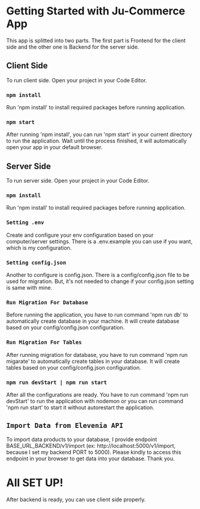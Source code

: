 # Getting Started with Ju-Commerce App
This app is splitted into two parts. The first part is Frontend for the client side and the other one is Backend for the server side.

## Client Side
To run client side. Open your project in your Code Editor.

### `npm install`
Run 'npm install' to install required packages before running application.

### `npm start`
After running 'npm install', you can run 'npm start' in your current directory to run the application. Wait until the process finished, it will automatically open your app in your default browser.


## Server Side
To run server side. Open your project in your Code Editor.

### `npm install`
Run 'npm install' to install required packages before running application.

### `Setting .env`
Create and configure your env configuration based on your computer/server settings. There is a .env.example you can use if you want, which is my configuration.

### `Setting config.json`
Another to configure is config.json. There is a config/config.json file to be used for migration. But, it's not needed to change if your config.json setting is same with mine.

### `Run Migration For Database`
Before running the application, you have to run command 'npm run db' to automatically create database in your machine. It will create database based on your config/config.json configuration.

### `Run Migration For Tables`
After running migration for database, you have to run command 'npm run migarate' to automatically create tables in your database. It will create tables based on your config/config.json configuration.

### `npm run devStart | npm run start`
After all the configurations are ready. You have to run command 'npm run devStart' to run the application with nodemon or you can run command 'npm run start' to start it without autorestart the application.

## `Import Data from Elevenia API`
To import data products to your database, I provide endpoint BASE_URL_BACKEND/v1/import (ex: http://localhost:5000/v1/import, because I set my backend PORT to 5000). Please kindly to access this endpoint in your browser to get data into your database. Thank you.

# All SET UP!
After backend is ready, you can use client side properly.











